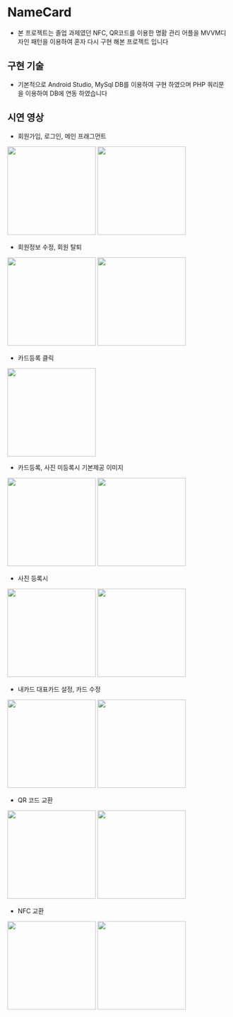 # NameCard
- 본 프로젝트는 졸업 과제였던 NFC, QR코드를 이용한 명홤 관리 어플을 MVVM디자인 패턴을 이용하여
혼자 다시 구현 해본 프로젝트 입니다

## 구현 기술
- 기본적으로 Android Studio, MySql DB를 이용하여 구현 하였으며 PHP 쿼리문을 이용하여 DB에 연동 하였습니다
 
 ## 시연 영상
 - 회원가입, 로그인, 메인 프래그먼트
<div>
<image width="200px" height="auto" src="https://user-images.githubusercontent.com/64879323/91656344-09c3c980-eaf3-11ea-9002-1165b16df914.gif" >
<image width="200px" height="auto" src="https://user-images.githubusercontent.com/64879323/91656347-0defe700-eaf3-11ea-90c2-2833f46fa83c.gif" >
</div>
  
 - 회원정보 수정, 회원 탈퇴
<div>
<image width="200px" height="auto" src="https://user-images.githubusercontent.com/64879323/91656350-0fb9aa80-eaf3-11ea-928b-27e969390762.gif" >
<image width="200px" height="auto" src="https://user-images.githubusercontent.com/64879323/91656351-11836e00-eaf3-11ea-8241-7d9698008250.gif" >
</div>
 
 - 카드등록 클릭
<image width="200px" height="auto" src="https://user-images.githubusercontent.com/64879323/91656354-134d3180-eaf3-11ea-8308-f6946cec2573.jpg" >
 
 - 카드등록, 사진 미등록시 기본제공 이미지
<div>
<image width="200px" height="auto" src="https://user-images.githubusercontent.com/64879323/91656355-147e5e80-eaf3-11ea-909d-f4e3149f8381.gif" >
<image width="200px" height="auto" src="https://user-images.githubusercontent.com/64879323/91656356-1811e580-eaf3-11ea-8543-c620d2b45ab3.jpg" >
</div>
 
 - 사진 등록시
<div>
<image width="200px" height="auto" src="https://user-images.githubusercontent.com/64879323/91656357-1d6f3000-eaf3-11ea-8bf2-1ba6e8e4866f.gif" >
<image width="200px" height="auto" src="https://user-images.githubusercontent.com/64879323/91656360-1fd18a00-eaf3-11ea-8631-4c243cae7eb0.jpg" >
</div>
 
 - 내카드 대표카드 설정, 카드 수정
<div>
<image width="200px" height="auto" src="https://user-images.githubusercontent.com/64879323/91656362-219b4d80-eaf3-11ea-8380-f67c591d62fe.gif" >
<image width="200px" height="auto" src="https://user-images.githubusercontent.com/64879323/91656365-23651100-eaf3-11ea-95e7-71a8847e2425.gif" >
</div>
 
 - QR 코드 교환
<div>
<image width="200px" height="auto" src="https://user-images.githubusercontent.com/64879323/91656366-252ed480-eaf3-11ea-8092-bb97ce38a064.gif" >
<image width="200px" height="auto" src="https://user-images.githubusercontent.com/64879323/91656367-26f89800-eaf3-11ea-8d37-6e8e73bfe222.gif" >
</div>
 
 - NFC 교환
<div>
<image width="200px" height="auto" src="https://user-images.githubusercontent.com/64879323/91656368-28c25b80-eaf3-11ea-9499-5c95b9dc10a5.gif" >
<image width="200px" height="auto" src="https://user-images.githubusercontent.com/64879323/91656370-29f38880-eaf3-11ea-813e-fac4cb6e5b87.gif" >
</div>
 
